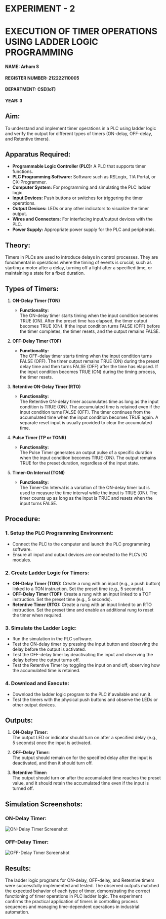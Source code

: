 # EXPERIMENT - 2
# EXECUTION OF TIMER OPERATIONS USING LADDER LOGIC PROGRAMMING

#### NAME: Arham S
#### REGISTER NUMBER: 212222110005 
#### DEPARTMENT: CSE(IoT)  
#### YEAR: 3  

## Aim:
To understand and implement timer operations in a PLC using ladder logic and verify the output for different types of timers (ON-delay, OFF-delay, and Retentive timers).

## Apparatus Required:
- **Programmable Logic Controller (PLC):** A PLC that supports timer functions.
- **PLC Programming Software:** Software such as RSLogix, TIA Portal, or CX-Programmer.
- **Computer System:** For programming and simulating the PLC ladder logic.
- **Input Devices:** Push buttons or switches for triggering the timer operations.
- **Output Devices:** LEDs or any other indicators to visualize the timer output.
- **Wires and Connectors:** For interfacing input/output devices with the PLC.
- **Power Supply:** Appropriate power supply for the PLC and peripherals.

## Theory:
Timers in PLCs are used to introduce delays in control processes. They are fundamental in operations where the timing of events is crucial, such as starting a motor after a delay, turning off a light after a specified time, or maintaining a state for a fixed duration.

## Types of Timers:

1. **ON-Delay Timer (TON)**
   - **Functionality:**  
     The ON-delay timer starts timing when the input condition becomes TRUE (ON). After the preset time has elapsed, the timer output becomes TRUE (ON). If the input condition turns FALSE (OFF) before the timer completes, the timer resets, and the output remains FALSE.

2. **OFF-Delay Timer (TOF)**
   - **Functionality:**  
     The OFF-delay timer starts timing when the input condition turns FALSE (OFF). The timer output remains TRUE (ON) during the preset delay time and then turns FALSE (OFF) after the time has elapsed. If the input condition becomes TRUE (ON) during the timing process, the timer resets.

3. **Retentive ON-Delay Timer (RTO)**
   - **Functionality:**  
     The Retentive ON-delay timer accumulates time as long as the input condition is TRUE (ON). The accumulated time is retained even if the input condition turns FALSE (OFF). The timer continues from the accumulated time when the input condition becomes TRUE again. A separate reset input is usually provided to clear the accumulated time.

4. **Pulse Timer (TP or TONR)**
   - **Functionality:**  
     The Pulse Timer generates an output pulse of a specific duration when the input condition becomes TRUE (ON). The output remains TRUE for the preset duration, regardless of the input state.

5. **Timer-On Interval (TONI)**
   - **Functionality:**  
     The Timer-On Interval is a variation of the ON-delay timer but is used to measure the time interval while the input is TRUE (ON). The timer counts up as long as the input is TRUE and resets when the input turns FALSE.

## Procedure:

### 1. Setup the PLC Programming Environment:
- Connect the PLC to the computer and launch the PLC programming software.
- Ensure all input and output devices are connected to the PLC’s I/O modules.

### 2. Create Ladder Logic for Timers:
- **ON-Delay Timer (TON):** Create a rung with an input (e.g., a push button) linked to a TON instruction. Set the preset time (e.g., 5 seconds).
- **OFF-Delay Timer (TOF):** Create a rung with an input linked to a TOF instruction. Set the preset time (e.g., 5 seconds).
- **Retentive Timer (RTO):** Create a rung with an input linked to an RTO instruction. Set the preset time and enable an additional rung to reset the timer when required.

### 3. Simulate the Ladder Logic:
- Run the simulation in the PLC software.
- Test the ON-delay timer by pressing the input button and observing the delay before the output is activated.
- Test the OFF-delay timer by deactivating the input and observing the delay before the output turns off.
- Test the Retentive Timer by toggling the input on and off, observing how the accumulated time is retained.

### 4. Download and Execute:
- Download the ladder logic program to the PLC if available and run it.
- Test the timers with the physical push buttons and observe the LEDs or other output devices.

## Outputs:

1. **ON-Delay Timer:**  
   The output LED or indicator should turn on after a specified delay (e.g., 5 seconds) once the input is activated.
   
2. **OFF-Delay Timer:**  
   The output should remain on for the specified delay after the input is deactivated, and then it should turn off.
   
3. **Retentive Timer:**  
   The output should turn on after the accumulated time reaches the preset value, and it should retain the accumulated time even if the input is turned off.

## Simulation Screenshots:

### ON-Delay Timer:

![ON-Delay Timer Screenshot](https://github.com/user-attachments/assets/c609b744-5b3a-4809-af86-b7a8d7f2c805)

### OFF-Delay Timer:

![OFF-Delay Timer Screenshot](https://github.com/user-attachments/assets/33128ca8-ec66-4d8c-b23a-fa7855e217ea)

## Results:
The ladder logic programs for ON-delay, OFF-delay, and Retentive timers were successfully implemented and tested. The observed outputs matched the expected behavior of each type of timer, demonstrating the correct functioning of timer operations in PLC ladder logic. The experiment confirms the practical application of timers in controlling process sequences and managing time-dependent operations in industrial automation.
